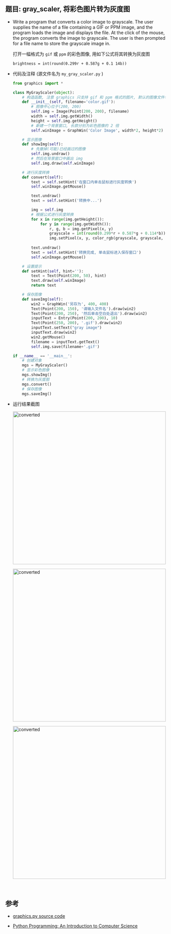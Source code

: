 ##	题目: gray_scaler, 将彩色图片转为灰度图

*	Write a program that converts a color image to grayscale. The user supplies the name of a file containing a GIF or PPM image, and the program
loads the image and displays the file. At the click of the mouse, the program converts the image to grayscale. The user is then prompted for a file name to store the grayscale image in. 

	打开一幅格式为 `gif` 或 `ppm` 的彩色图像, 用如下公式将其转换为灰度图

	```
	brightness = int(round(0.299r + 0.587g + 0.1 14b))
	```

*	代码及注释 (源文件名为 `my_gray_scaler.py` )

	```python
	from graphics import *

	class MyGrayScaler(object):
		# 构造函数, 注意 graphics 只支持 gif 和 ppm 格式的图片, 默认的图像文件名为 'color.gif'
		def __init__(self, filename='color.gif'):
			# 图像中心位于(200, 200)
			self.img = Image(Point(200, 200), filename)
			width = self.img.getWidth()
			height = self.img.getHeight()
			# 新建一个背景窗口, 长款分别为彩色图像的 2 倍
			self.winImage = GraphWin('Color Image', width*2, height*2)

		# 显示图像
		def showImg(self):
			# 先撤掉(可能)已经画过的图像
			self.img.undraw()
			# 然后在背景窗口中画出 img
			self.img.draw(self.winImage)

		# 进行灰度转换
		def convert(self):
			text = self.setHint('在窗口内单击鼠标进行灰度转换')
			self.winImage.getMouse()

			text.undraw()
			text = self.setHint('转换中...')

			img = self.img
			# 根据公式进行灰度转换
			for x in range(img.getHeight()):
				for y in range(img.getWidth()):
					r, g, b = img.getPixel(x, y)
					grayscale = int(round(0.299*r + 0.587*g + 0.114*b))
					img.setPixel(x, y, color_rgb(grayscale, grayscale, grayscale))
			
			text.undraw()
			text = self.setHint('转换完成, 单击鼠标进入保存窗口')
			self.winImage.getMouse()

		# 设置提示
		def setHint(self, hint=''):
			text = Text(Point(200, 50), hint)
			text.draw(self.winImage)
			return text

		# 保存图像
		def saveImg(self):
			win2 = GraphWin('另存为', 400, 400)
			Text(Point(200, 150), '请输入文件名').draw(win2)
			Text(Point(200, 250), '然后单击空白处退出').draw(win2)
			inputText = Entry(Point(200, 200), 10)
			Text(Point(250, 200), '.gif').draw(win2)
			inputText.setText("gray image")
			inputText.draw(win2)
			win2.getMouse()
			filename = inputText.getText()
			self.img.save(filename+'.gif')

	if __name__ == '__main__':
		# 创建对象
		mgs = MyGrayScaler()
		# 显示彩色图像
		mgs.showImg()
		# 转换为灰度图
		mgs.convert()
		# 保存图像
		mgs.saveImg()
	```

*	运行结果截图

	<img src="https://github.com/jJayyyyyyy/USTC-2018-Smester-1/blob/master/Python/homework/hw03/assets/click_to_start.png" alt="converted" width="480px"><br>

	<img src="https://github.com/jJayyyyyyy/USTC-2018-Smester-1/blob/master/Python/homework/hw03/assets/converted.png" alt="converted" width="480px"><br>

	<img src="https://github.com/jJayyyyyyy/USTC-2018-Smester-1/blob/master/Python/homework/hw03/assets/save_to_file.png" alt="converted" width="480px"><br>

<br>

##	参考

*	[graphics.py source code](http://mcsp.wartburg.edu/zelle/python/graphics.py)

*	[Python Programming: An Introduction to Computer Science](http://mcsp.wartburg.edu/zelle/python/)
